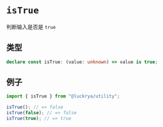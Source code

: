 # `isTrue`

判断输入是否是 `true`

## 类型

```ts
declare const isTrue: (value: unknown) => value is true;
```

## 例子

```ts
import { isTrue } from "@luckrya/utility";

isTrue(); // => false
isTrue(false); // => false
isTrue(true); // => true
```
